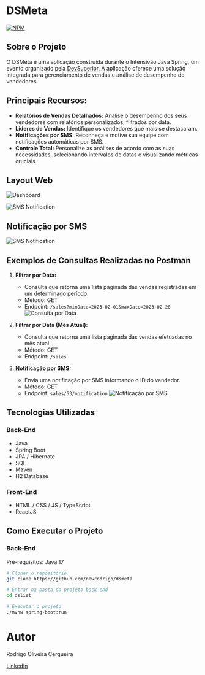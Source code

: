 # DSMeta
[![NPM](https://img.shields.io/npm/l/react)](https://github.com/newrodrigo/dsmeta/blob/main/LICENSE) 

## Sobre o Projeto

O DSMeta é uma aplicação construída durante o Intensivão Java Spring, um evento organizado pela [DevSuperior](https://devsuperior.com.br/). A aplicação oferece uma solução integrada para gerenciamento de vendas e análise de desempenho de vendedores.

## Principais Recursos:

- **Relatórios de Vendas Detalhados:** Analise o desempenho dos seus vendedores com relatórios personalizados, filtrados por data.
- **Líderes de Vendas:** Identifique os vendedores que mais se destacaram.
- **Notificações por SMS:** Reconheça e motive sua equipe com notificações automáticas por SMS.
- **Controle Total:** Personalize as análises de acordo com as suas necessidades, selecionando intervalos de datas e visualizando métricas cruciais.

## Layout Web
![Dashboard](https://github.com/newrodrigo/dsmeta/assets/88519491/07671be8-ec46-4a48-98bb-c5696de4956b)

![SMS Notification](https://github.com/newrodrigo/dsmeta/assets/88519491/26497779-14ca-49fc-8b24-b429e318adc5)

## Notificação por SMS
![SMS Notification](https://github.com/newrodrigo/dsmeta/assets/88519491/978543da-7276-45ad-a8e0-999d03c0366e)

## Exemplos de Consultas Realizadas no Postman

1. **Filtrar por Data:**
   - Consulta que retorna uma lista paginada das vendas registradas em um determinado período.
   - Método: GET
   - Endpoint: `/sales?minDate=2023-02-01&maxDate=2023-02-28`
   ![Consulta por Data](https://github.com/newrodrigo/dsmeta/assets/88519491/0ae3b435-e3fc-4455-9850-7b9abf18ddd6)

2. **Filtrar por Data (Mês Atual):**
   - Consulta que retorna uma lista paginada das vendas efetuadas no mês atual.
   - Método: GET
   - Endpoint: `/sales`

3. **Notificação por SMS:**
   - Envia uma notificação por SMS informando o ID do vendedor.
   - Método: GET
   - Endpoint: `sales/53/notification`
   ![Notificação por SMS](https://github.com/newrodrigo/dsmeta/assets/88519491/f398f6c5-ff15-49fe-af68-ec7220cf7c6d)

## Tecnologias Utilizadas

### Back-End
- Java
- Spring Boot
- JPA / Hibernate
- SQL
- Maven
- H2 Database

### Front-End
- HTML / CSS / JS / TypeScript
- ReactJS

## Como Executar o Projeto

### Back-End
Pré-requisitos: Java 17

```bash
# Clonar o repositório
git clone https://github.com/newrodrigo/dsmeta

# Entrar na pasta do projeto back-end
cd dslist

# Executar o projeto
./mvnw spring-boot:run
```

# Autor

Rodrigo Oliveira Cerqueira

[LinkedIn](https://www.linkedin.com/in/rodrigooc)
